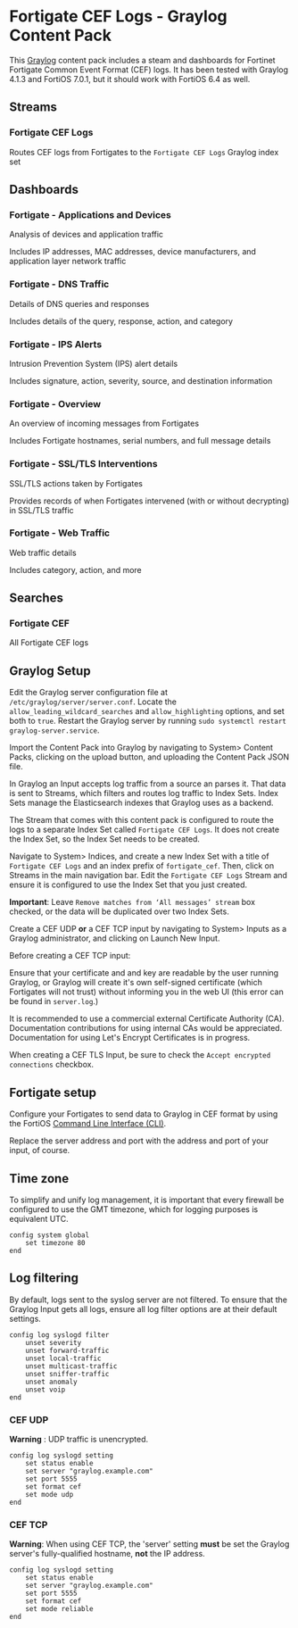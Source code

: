 # Fortigate CEF Logs - Graylog Content Pack

This [Graylog][graylog] content pack includes a steam and dashboards for Fortinet Fortigate Common Event Format (CEF) logs. It has been tested with Graylog 4.1.3 and FortiOS 7.0.1, but it should work with FortiOS 6.4 as well.

## Streams

### Fortigate CEF Logs

Routes CEF logs from Fortigates to the `Fortigate CEF Logs` Graylog index set

## Dashboards

### Fortigate - Applications and Devices

Analysis of devices and application traffic

Includes IP addresses, MAC addresses, device manufacturers, and application layer network traffic

### Fortigate - DNS Traffic

Details of DNS queries and responses

Includes details of the query, response, action, and category

### Fortigate - IPS Alerts

Intrusion Prevention System (IPS) alert details

Includes signature, action, severity, source, and destination information

### Fortigate - Overview

An overview of incoming messages from Fortigates

Includes Fortigate hostnames, serial numbers, and full message details

### Fortigate - SSL/TLS Interventions

SSL/TLS actions taken by Fortigates

Provides records of when Fortigates intervened (with or without decrypting) in SSL/TLS traffic

### Fortigate - Web Traffic

Web traffic details

Includes category, action, and more

## Searches

### Fortigate CEF

All Fortigate CEF logs

## Graylog Setup

Edit the Graylog server configuration file at `/etc/graylog/server/server.conf`. Locate the `allow_leading_wildcard_searches` and `allow_highlighting` options, and set both to `true`. Restart the Graylog server by running `sudo systemctl restart graylog-server.service`.

Import the Content Pack into Graylog by navigating to System> Content Packs, clicking on the upload button, and uploading the Content Pack JSON file.

In Graylog an Input accepts log traffic from a source an parses it. That data is sent to Streams, which filters and routes log traffic to Index Sets. Index Sets manage the Elasticsearch indexes that Graylog uses as a backend.

The Stream that comes with this content pack is configured to route the logs to a separate Index Set called `Fortigate CEF Logs`. It does not create the Index Set, so the Index Set needs to be created.

Navigate to System> Indices, and create a new Index Set with a title of `Fortigate CEF Logs` and an index prefix of `fortigate_cef`. Then, click on Streams in the main navigation bar. Edit the `Fortigate CEF Logs` Stream and ensure it is configured to use the Index Set that you just created.

**Important**: Leave `Remove matches from ‘All messages’ stream` box checked, or the data will be duplicated over two Index Sets.

Create a CEF UDP **or** a CEF TCP input by navigating to System> Inputs as a Graylog administrator, and clicking on Launch New Input.

Before creating a CEF TCP input:

Ensure that your certificate and and key are readable by the user running Graylog, or Graylog will create it's own self-signed certificate (which Fortigates will not trust) without informing you in the web UI (this error can be found in `server.log`.)

It is recommended to use a commercial external Certificate Authority (CA). Documentation contributions for using internal CAs would be appreciated. Documentation for using Let's Encrypt Certificates is in progress.

When creating a CEF TLS Input, be sure to check the `Accept encrypted connections` checkbox.

## Fortigate setup

Configure your Fortigates to send data to Graylog in CEF format by using the FortiOS [Command Line Interface (CLI)][CLI].

Replace the server address and port with the address and port of your input, of course.

## Time zone

To simplify and unify log management, it is important that every firewall be configured to use the GMT timezone, which for logging purposes is equivalent UTC.

```fortios
config system global
    set timezone 80
end
```

## Log filtering

By default, logs sent to the syslog server are not filtered. To ensure that the Graylog Input gets all logs, ensure all log filter options are at their default settings.

```fortios
config log syslogd filter
    unset severity
    unset forward-traffic
    unset local-traffic
    unset multicast-traffic
    unset sniffer-traffic
    unset anomaly
    unset voip
end
```

### CEF UDP

**Warning** : UDP traffic is unencrypted.

```fortios
config log syslogd setting
    set status enable
    set server "graylog.example.com"
    set port 5555
    set format cef
    set mode udp
end
```

### CEF TCP

**Warning**: When using CEF TCP, the 'server' setting **must** be set the Graylog server's fully-qualified hostname, **not** the IP address.

```fortios
config log syslogd setting
    set status enable
    set server "graylog.example.com"
    set port 5555
    set format cef
    set mode reliable
end
```

[Graylog]: https://www.graylog.org/
[CLI]: https://docs.fortinet.com/document/fortigate/7.0.1/cli-reference/445620/config-log-syslogd-setting
